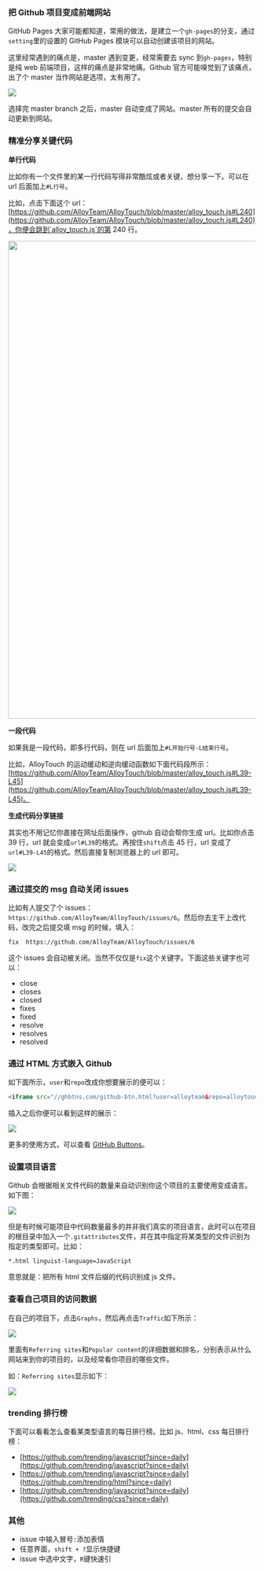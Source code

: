 ### 把 Github 项目变成前端网站
GitHub Pages 大家可能都知道，常用的做法，是建立一个`gh-pages`的分支，通过`setting`里的设置的 GitHub Pages 模块可以自动创建该项目的网站。

这里经常遇到的痛点是，master 遇到变更，经常需要去 sync 到`gh-pages`，特别是纯 web 前端项目，这样的痛点是非常地痛。Github 官方可能嗅觉到了该痛点，出了个 master 当作网站是选项，太有用了。

![](http://7xkt52.com1.z0.glb.clouddn.com/markdown/1482554602364.png)

选择完 master branch 之后，master 自动变成了网站。master 所有的提交会自动更新到网站。

### 精准分享关键代码
**单行代码**

比如你有一个文件里的某一行代码写得非常酷炫或者关键，想分享一下。可以在 url 后面加上`#L行号`。

比如，点击下面这个 url：[https://github.com/AlloyTeam/AlloyTouch/blob/master/alloy_touch.js#L240](https://github.com/AlloyTeam/AlloyTouch/blob/master/alloy_touch.js#L240)，你便会跳到`alloy_touch.js`的第 240 行。

<img src="http://7xkt52.com1.z0.glb.clouddn.com/markdown/1482554933733.png" width="972"/>

**一段代码**

如果我是一段代码，即多行代码，则在 url 后面加上`#L开始行号-L结束行号`。

比如，AlloyTouch 的运动缓动和逆向缓动函数如下面代码段所示：[https://github.com/AlloyTeam/AlloyTouch/blob/master/alloy_touch.js#L39-L45](https://github.com/AlloyTeam/AlloyTouch/blob/master/alloy_touch.js#L39-L45)。

**生成代码分享链接**

其实也不用记忆你直接在网址后面操作，github 自动会帮你生成 url。比如你点击 39 行，url 就会变成`url#L39`的格式。再按住`shift`点击 45 行，url 变成了`url#L39-L45`的格式。然后直接复制浏览器上的 url 即可。

![](http://7xkt52.com1.z0.glb.clouddn.com/markdown/1482555164569.png)

### 通过提交的 msg 自动关闭 issues
比如有人提交了个 issues：`https://github.com/AlloyTeam/AlloyTouch/issues/6`。然后你去主干上改代码，改完之后提交填 msg 的时候，填入：

```
fix  https://github.com/AlloyTeam/AlloyTouch/issues/6
```

这个 issues 会自动被关闭。当然不仅仅是`fix`这个关键字。下面这些关键字也可以：

* close
* closes
* closed
* fixes
* fixed
* resolve
* resolves
* resolved

### 通过 HTML 方式嵌入 Github
如下面所示，`user`和`repo`改成你想要展示的便可以：

```html
<iframe src="//ghbtns.com/github-btn.html?user=alloyteam&repo=alloytouch&type=watch&count=true" allowtransparency="true" frameborder="0" scrolling="0" width="110" height="20"></iframe>
```

插入之后你便可以看到这样的展示：

![](http://7xkt52.com1.z0.glb.clouddn.com/markdown/1482555402075.png)

更多的使用方式，可以查看 [GitHub Buttons](http://ghbtns.com/)。

### 设置项目语言
Github 会根据相关文件代码的数量来自动识别你这个项目的主要使用变成语言。如下图：

![](http://7xkt52.com1.z0.glb.clouddn.com/markdown/1482555562771.png)

但是有时候可能项目中代码数量最多的并非我们真实的项目语言，此时可以在项目的根目录中加入一个`.gitattributes`文件，并在其中指定将某类型的文件识别为指定的类型即可。比如：

```
*.html linguist-language=JavaScript
```

意思就是：把所有 html 文件后缀的代码识别成 js 文件。

### 查看自己项目的访问数据
在自己的项目下，点击`Graphs`，然后再点击`Traffic`如下所示：

![](http://7xkt52.com1.z0.glb.clouddn.com/markdown/1482555759610.png)

里面有`Referring sites`和`Popular content`的详细数据和排名，分别表示从什么网站来到你的项目的，以及经常看你项目的哪些文件。

如：`Referring sites`显示如下：

![](http://7xkt52.com1.z0.glb.clouddn.com/markdown/1482555803686.png)

### trending 排行榜
下面可以看看怎么查看某类型语言的每日排行榜。比如 js、html、css 每日排行榜：

* [https://github.com/trending/javascript?since=daily](https://github.com/trending/javascript?since=daily)
* [https://github.com/trending/javascript?since=daily](https://github.com/trending/html?since=daily)
* [https://github.com/trending/javascript?since=daily](https://github.com/trending/css?since=daily)

### 其他
* issue 中输入冒号`:`添加表情
* 任意界面，`shift + ?`显示快捷键
* issue 中选中文字，`R`键快速引


